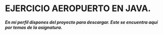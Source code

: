 # EJERCICIO AEROPUERTO EN JAVA.
##### En mi perfil dispones del proyecto para descargar. Este se encuentra aquí por temas de la asignatura.
